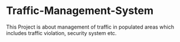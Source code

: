 # Traffic-Management-System
This Project is about management of traffic in  populated areas which includes traffic violation, security system etc.
